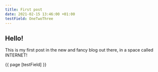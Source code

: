 ```yaml
---
title: First post
date: 2021-02-15 13:46:00 +01:00
testField: OneTwoThree
---
```


## Hello! 
This is my first post in the new and fancy blog out there, in a space called INTERNET!

{{ page [testField] }}